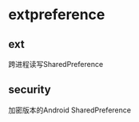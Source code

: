 extpreference
=================

ext
---
跨进程读写SharedPreference


security
---
加密版本的Android SharedPreference
